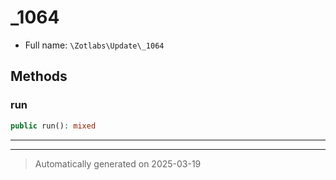 
# _1064





* Full name: `\Zotlabs\Update\_1064`




## Methods


### run



```php
public run(): mixed
```












***


***
> Automatically generated on 2025-03-19

